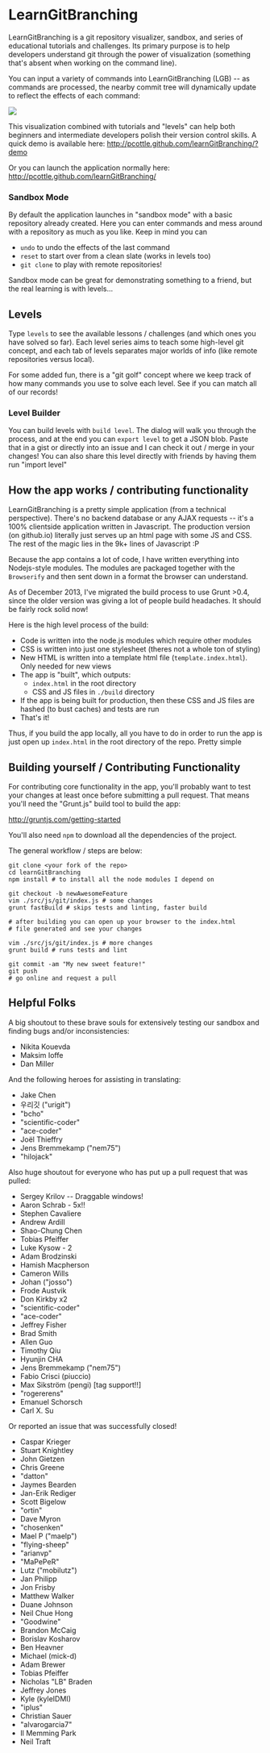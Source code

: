 # LearnGitBranching

LearnGitBranching is a git repository visualizer, sandbox, and series of educational tutorials and challenges. Its primary purpose is to help developers understand git through the power of visualization (something that's absent when working on the command line).

You can input a variety of commands into LearnGitBranching (LGB) -- as commands are processed, the nearby commit tree will dynamically update to reflect the effects of each command:


<img src="https://raw.github.com/pcottle/learnGitBranching/master/assets/learnGitBranching.png"/>

This visualization combined with tutorials and "levels" can help both beginners and intermediate developers polish their version control skills. A quick demo is available here:
http://pcottle.github.com/learnGitBranching/?demo

Or you can launch the application normally here:
http://pcottle.github.com/learnGitBranching/

### Sandbox Mode

By default the application launches in "sandbox mode" with a basic repository already created. Here you can enter commands and mess around with a repository as much as you like. Keep in mind you can

* `undo` to undo the effects of the last command
* `reset` to start over from a clean slate (works in levels too)
* `git clone` to play with remote repositories!

Sandbox mode can be great for demonstrating something to a friend, but the real learning is with levels...

## Levels

Type `levels` to see the available lessons / challenges (and which ones you have solved so far). Each level series aims to teach some high-level git concept, and each tab of levels separates major worlds of info (like remote repositories versus local).

For some added fun, there is a "git golf" concept where we keep track of how many commands you use to solve each level. See if you can match all of our records!

### Level Builder

You can build levels with `build level`. The dialog will walk you through the process, and at the end you can `export level` to get a JSON blob. Paste that in a gist or directly into an issue and I can check it out / merge in your changes! You can also share this level directly with friends by having them run "import level"

## How the app works / contributing functionality

LearnGitBranching is a pretty simple application (from a technical perspective). There's no backend database or any AJAX requests -- it's a 100% clientside application written in Javascript. The production version (on github.io) literally just serves up an html page with some JS and CSS. The rest of the magic lies in the 9k+ lines of Javascript :P

Because the app contains a lot of code, I have written everything into Nodejs-style modules. The modules are packaged together with the `Browserify` and then sent down in a format the browser can understand.

As of December 2013, I've migrated the build process to use Grunt >0.4, since the older version was giving a lot of people build headaches. It should be fairly rock solid now!

Here is the high level process of the build:

* Code is written into the node.js modules which require other modules
* CSS is written into just one stylesheet (theres not a whole ton of styling)
* New HTML is written into a template html file (`template.index.html`). Only needed
  for new views
* The app is "built", which outputs:
  * `index.html` in the root directory
  * CSS and JS files in `./build` directory
* If the app is being built for production, then these CSS and JS files
  are hashed (to bust caches) and tests are run
* That's it!

Thus, if you build the app locally, all you have to do in order to run the app is just open up `index.html` in the root directory of the repo. Pretty simple

## Building yourself / Contributing Functionality

For contributing core functionality in the app, you'll probably want to test your changes
at least once before submitting a pull request. That means you'll need the "Grunt.js" build tool to build the app:

http://gruntjs.com/getting-started

You'll also need `npm` to download all the dependencies of the project.

The general workflow / steps are below:

```
git clone <your fork of the repo>
cd learnGitBranching
npm install # to install all the node modules I depend on

git checkout -b newAwesomeFeature
vim ./src/js/git/index.js # some changes
grunt fastBuild # skips tests and linting, faster build

# after building you can open up your browser to the index.html
# file generated and see your changes

vim ./src/js/git/index.js # more changes
grunt build # runs tests and lint

git commit -am "My new sweet feature!"
git push
# go online and request a pull
```

## Helpful Folks
A big shoutout to these brave souls for extensively testing our sandbox and finding bugs and/or inconsistencies:

* Nikita Kouevda
* Maksim Ioffe
* Dan Miller

And the following heroes for assisting in translating:
* Jake Chen
* 우리깃 ("urigit")
* "bcho"
* "scientific-coder"
* "ace-coder"
* Joël Thieffry
* Jens Bremmekamp ("nem75")
* "hilojack"

Also huge shoutout for everyone who has put up a pull request that was pulled:

* Sergey Krilov -- Draggable windows!
* Aaron Schrab - 5x!!
* Stephen Cavaliere
* Andrew Ardill
* Shao-Chung Chen
* Tobias Pfeiffer
* Luke Kysow - 2
* Adam Brodzinski
* Hamish Macpherson
* Cameron Wills
* Johan ("josso")
* Frode Austvik
* Don Kirkby x2
* "scientific-coder"
* "ace-coder"
* Jeffrey Fisher
* Brad Smith
* Allen Guo
* Timothy Qiu
* Hyunjin CHA
* Jens Bremmekamp ("nem75")
* Fabio Crisci (piuccio)
* Max Sikström (pengi) [tag support!!]
* "rogererens"
* Emanuel Schorsch
* Carl X. Su

Or reported an issue that was successfully closed!

* Caspar Krieger
* Stuart Knightley
* John Gietzen
* Chris Greene
* "datton"
* Jaymes Bearden
* Jan-Erik Rediger
* Scott Bigelow
* "ortin"
* Dave Myron
* "chosenken"
* Mael P ("maelp")
* "flying-sheep"
* "arianvp"
* "MaPePeR"
* Lutz ("mobilutz")
* Jan Philipp
* Jon Frisby
* Matthew Walker
* Duane Johnson
* Neil Chue Hong
* "Goodwine"
* Brandon McCaig
* Borislav Kosharov
* Ben Heavner
* Michael (mick-d)
* Adam Brewer
* Tobias Pfeiffer
* Nicholas "LB" Braden
* Jeffrey Jones
* Kyle (kyleIDMI)
* "iplus"
* Christian Sauer
* "alvarogarcia7"
* Il Memming Park
* Neil Traft

